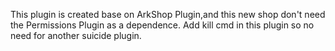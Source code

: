 This plugin is created base on ArkShop Plugin,and this new shop don't need the Permissions Plugin as a dependence.
Add kill cmd in this plugin so no need for another suicide plugin.
